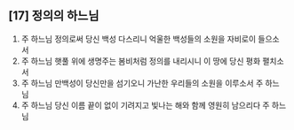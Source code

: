 ## [17] 정의의 하느님

1) 주 하느님 정의로써 당신 백성 다스리니 억울한 백성들의 소원을 자비로이 들으소서  
2) 주 하느님 햇풀 위에 생명주는 봄비처럼 정의를 내리시니 이 땅에 당신 평화 펼치소서  
3) 주 하느님 만백성이 당신만을 섬기오니 가난한 우리들의 소원을 이루소서 주 하느님  
4) 주 하느님 당신 이름 끝이 없이 기려지고 빛나는 해와 함께 영원히 남으리다 주 하느님
